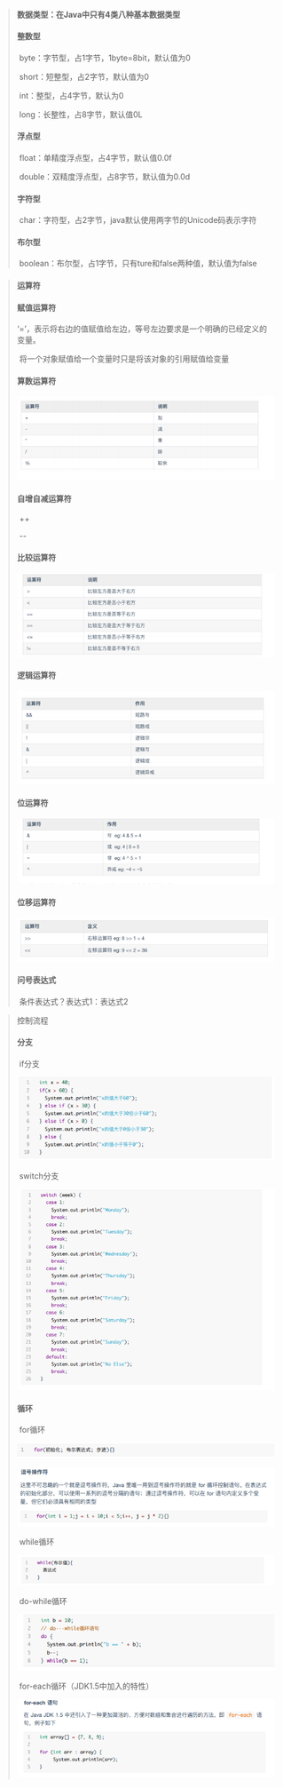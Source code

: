 > #### 				数据类型：在Java中只有4类八种基本数据类型
>
> #### **整数型**
>
> ​		byte：字节型，占1字节，1byte=8bit，默认值为0
>
> ​		short：短整型，占2字节，默认值为0
>
> ​		int：整型，占4字节，默认为0
>
> ​		long：长整性，占8字节，默认值0L
>
> #### **浮点型**
>
> ​		float：单精度浮点型，占4字节，默认值0.0f
>
> ​		double：双精度浮点型，占8字节，默认值为0.0d
>
> #### **字符型**
>
> ​		char：字符型，占2字节，java默认使用两字节的Unicode码表示字符
>
> #### **布尔型**
>
> ​		boolean：布尔型，占1字节，只有ture和false两种值，默认值为false

> #### 													运算符
>
> #### **赋值运算符**
>
> ​		‘=’，表示将右边的值赋值给左边，等号左边要求是一个明确的已经定义的变量。
>
> ​		将一个对象赋值给一个变量时只是将该对象的引用赋值给变量
>
> #### **算数运算符**
>
> ![image-20210623112017793](image/image-20210623112017793.png)
>
> #### **自增自减运算符**
>
> ​		++
>
> ​		--
>
> #### **比较运算符**
>
> ![image-20210623112239360](image/image-20210623112239360.png)
>
> #### **逻辑运算符**
>
> ![image-20210623112330224](image/image-20210623112330224.png)
>
> #### **位运算符**
>
> ![image-20210623112438184](image/image-20210623112438184.png)
>
> #### **位移运算符**
>
> ![image-20210623112524994](image/image-20210623112524994.png)
>
> #### **问号表达式**
>
> ​		条件表达式？表达式1：表达式2

> 控制流程
>
> #### **分支**
>
> ​			if分支
>
> ![image-20210623112951822](image/image-20210623112951822.png)
>
> ​			switch分支
>
> ![image-20210623113018810](image/image-20210623113018810.png)
>
> #### **循环**
>
> ​		for循环
>
> ![image-20210623113122278](image/image-20210623113122278.png)
>
> ![image-20210623113404664](image/image-20210623113404664.png)
>
> ​		while循环
>
> ![image-20210623113052905](image/image-20210623113052905.png)
>
> ​		do-while循环
>
> ![image-20210623113104698](image/image-20210623113104698.png)
>
> ​		for-each循环（JDK1.5中加入的特性）
>
> ![image-20210623113448048](image/image-20210623113448048.png)